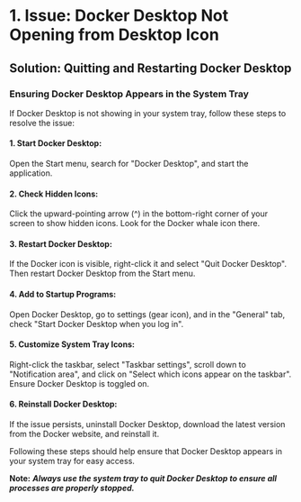 # 1. Issue: Docker Desktop Not Opening from Desktop Icon

## Solution: Quitting and Restarting Docker Desktop

### Ensuring Docker Desktop Appears in the System Tray
If Docker Desktop is not showing in your system tray, follow these steps to resolve the issue:

#### 1. Start Docker Desktop:
Open the Start menu, search for "Docker Desktop", and start the application.

#### 2. Check Hidden Icons:
Click the upward-pointing arrow (^) in the bottom-right corner of your screen to show hidden icons. Look for the Docker whale icon there.

#### 3. Restart Docker Desktop:
If the Docker icon is visible, right-click it and select "Quit Docker Desktop". Then restart Docker Desktop from the Start menu.

#### 4. Add to Startup Programs:
Open Docker Desktop, go to settings (gear icon), and in the "General" tab, check "Start Docker Desktop when you log in".

#### 5. Customize System Tray Icons:
Right-click the taskbar, select "Taskbar settings", scroll down to "Notification area", and click on "Select which icons appear on the taskbar". Ensure Docker Desktop is toggled on.

#### 6. Reinstall Docker Desktop:
If the issue persists, uninstall Docker Desktop, download the latest version from the Docker website, and reinstall it.

Following these steps should help ensure that Docker Desktop appears in your system tray for easy access.

**Note:** ***Always use the system tray to quit Docker Desktop to ensure all processes are properly stopped.***